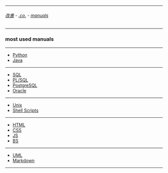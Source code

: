 
---

###### [改善](https://github.com/ttltrk/0C/blob/master/README.MD) - [.co.](https://github.com/ttltrk/PRG/blob/master/CODING.MD) - [manuals](https://github.com/ttltrk/PRG/blob/master/MAN.MD)

---

### most used manuals

---

* [Python](https://github.com/ttltrk/PRG/blob/master/PY/DOC/OPYM/OPYM.MD)
* [Java](https://github.com/ttltrk/PRG/blob/master/JAVA/DOC/OJM/OJM.MD)

---

* [SQL](https://github.com/ttltrk/DB/blob/master/SQL/DOC/OSM/OSM.MD)
* [PL/SQL]()
* [PostgreSQL]()
* [Oracle]()

---

* [Unix]()
* [Shell Scripts]()

---

* [HTML]()
* [CSS]()
* [JS]()
* [BS]()

---

* [UML]()
* [Markdown]()

---
